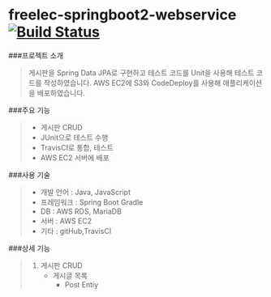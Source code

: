 # freelec-springboot2-webservice [![Build Status](https://travis-ci.com/ohjiwon-201733026/freelec-springboot2-webservice.svg?branch=master)](https://travis-ci.com/ohjiwon-201733026/freelec-springboot2-webservice)


###프로젝트 소개  
> 게시판을 Spring Data JPA로 구현하고 테스트 코드를 Unit을 사용해 테스트 코드를 작성하였습니다. AWS EC2에 S3와 CodeDeploy를 사용해 애플리케이션을 배포하였습니다.
  
  
###주요 기능  
> + 게시판 CRUD
> + JUnit으로 테스트 수행
> + TravisCI로 통합, 테스트
> + AWS EC2 서버에 배포   
  
  
###사용 기술  
> + 개발 언어 : Java, JavaScript  
> + 프레임워크 : Spring Boot Gradle  
> + DB : AWS RDS, MariaDB  
> + 서버 : AWS EC2  
> + 기타 : gitHub,TravisCI  
  
    
###상세 기능  
> 1. 게시판 CRUD
>     + 게시글 목록
>       - Post Entiy




